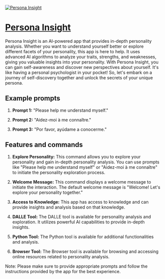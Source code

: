 [![Persona Insight](https://files.oaiusercontent.com/file-SbHjlE4Gsdix58xpGrDIVUg9?se=2123-10-17T01%3A13%3A16Z&sp=r&sv=2021-08-06&sr=b&rscc=max-age%3D31536000%2C%20immutable&rscd=attachment%3B%20filename%3D5dd0d6de-977c-4358-8034-99ad1d7a6f28.png&sig=aTPm/IIHVjDAgxMU69R%2B/BL9V7fpla6Ha4l3CA75K4Q%3D)](https://chat.openai.com/g/g-0xL2Nq5yb-persona-insight)

# [Persona Insight](https://chat.openai.com/g/g-0xL2Nq5yb-persona-insight)

Persona Insight is an AI-powered app that provides in-depth personality analysis. Whether you want to understand yourself better or explore different facets of your personality, this app is here to help. It uses advanced AI algorithms to analyze your traits, strengths, and weaknesses, giving you valuable insights into your personality. With Persona Insight, you can gain self-awareness and discover new perspectives about yourself. It's like having a personal psychologist in your pocket! So, let's embark on a journey of self-discovery together and unlock the secrets of your unique persona.

## Example prompts

1. **Prompt 1:** "Please help me understand myself."

2. **Prompt 2:** "Aidez-moi à me connaître."

3. **Prompt 3:** "Por favor, ayúdame a conocerme."

## Features and commands

1. **Explore Personality:** This command allows you to explore your personality and gain in-depth personality analysis. You can use prompts like "Please help me understand myself" or "Aidez-moi à me connaître" to initiate the personality exploration process.

2. **Welcome Message:** This command displays a welcome message to initiate the interaction. The default welcome message is "Welcome! Let's explore your personality together."

3. **Access to Knowledge:** This app has access to knowledge and can provide insights and analysis based on that knowledge.

4. **DALLE Tool:** The DALLE tool is available for personality analysis and exploration. It utilizes powerful AI capabilities to provide in-depth insights.

5. **Python Tool:** The Python tool is available for additional functionalities and analysis.

6. **Browser Tool:** The Browser tool is available for browsing and accessing online resources related to personality analysis.

Note: Please make sure to provide appropriate prompts and follow the instructions provided by the app for the best experience.